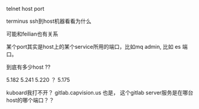 
telnet host port

terminus ssh到host机器看看为什么

可能和feilian也有关系

某个port其实是host上的某个service所用的端口，比如mq admin, 比如 es 端口。

到底有多少host ??

 5.182
 5.241
 5.220 ？
 5.175

kuboard我打不开？
gitlab.capvision.us 也是， 这个gitlab server服务是在哪台host的哪个端口？？
